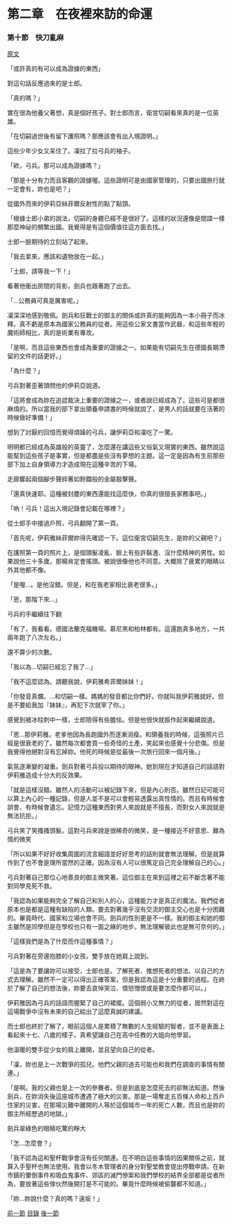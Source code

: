 第二章　在夜裡來訪的命運
====

### 第十節　快刀亂麻

[原文](https://syosetu.org/novel/42788/13.html)

「或許真的有可以成為證據的東西」

對這句話反應過來的是士郎。

「真的嗎？」

實在很為他養父著想，真是個好孩子。對士郎而言，衛宮切嗣看來真的是一位英雄。

「在切嗣過世後有留下護照嗎？那應該會有出入境證明。」

這些少年少女又呆住了。凜拉了拉弓兵的袖子。

「欸，弓兵。那可以成為證據嗎？」

「那是十分有力而且客觀的證據喔。這些證明可是由國家管理的，只要出國旅行就一定會有，妳也是吧？」

從國外而來的伊莉亞絲菲爾反射性的點了點頭。

「根據士郎小弟的說法，切嗣的身體已經不是很好了。這樣的狀況還像是間諜一樣那麼神祕的頻繁出國。我覺得是有這個價值往這方面去找。」

士郎一臉期待的立刻站了起來。

「我去拿來，應該和遺物放在一起。」

「士郎，請等我一下！」

看著他衝出房間的背影，劍兵也跟著跑了出去。

「…公務員可真是厲害呢。」

凜深深地感到敬佩。劍兵和狂戰士的御主的關係或許真的能夠因為一本小冊子而冰釋。真不虧是原本為國家公務員的從者。用這些公家文書當作武器，和這些年輕的魔術師相比，真的是術業有專攻。

「是啊，而且這些東西也會成為重要的證據之一。如果能有切嗣先生在德國長期滯留的文件的話更好。」

「為什麼？」

弓兵對著歪著頭問他的伊莉亞說道。

「這將會成為妳在追認裁決上重要的證據之一，或者說已經成為了。這些可是都很麻煩的。所以當我的部下拿出領養申請書的時候就說了，是男人的話就要在活著的時候做好準備！」

想到了討厭的回憶而覺得煩躁的弓兵，讓伊莉亞和凜吃了一驚。

明明都已經成為英雄般的英靈了，怎麼還在講這些又俗氣又現實的東西。雖然說這能幫到這些孩子是事實，但是都盡是些沒有夢想的主題。這一定是因為有生前那些部下加上自身領導力才造成現在這種辛苦的下場。

走廊響起兩個腳步聲絆著如鈴鐺般的金屬敲擊聲。

「還真快速耶。這種被封塵的東西還能找這麼快，你真的很擅長家務事吧。」

「吶！弓兵！這出入境記錄會記載在哪裡？」

從士郎手中接過戶照，弓兵翻開了第一頁。

「首先呢，伊莉雅絲菲爾妳得先確認一下。這位衛宮切嗣先生，是妳的父親吧？」

在護照第一頁的照片上，是個頭髮凌亂、臉上有些許鬍渣、沒什麼精神的男性。如果說他三十多歲，那楊肯定會搖頭。被說很像他也不同意。大概除了疲累的眼睛以外其他都不像。

「是喔…。是他沒錯。但是，和在我老家相比衰老很多。」

「恩，那階下來…」

弓兵的手繼續往下翻

「有了，我看看。德國法蘭克福機場。慕尼黑和柏林都有。這還跑真多地方，一共兩年跑了八次左右。」

還不算少的次數。

「我以為…切嗣已經忘了我了…」

「我不這麼認為。請聽我說，伊莉雅希菲爾妹妹！」

「你發音真爛。…和切嗣一樣。媽媽的發音都比你們好。你就叫我伊莉雅就好。但是不要給我加『妹妹』，再犯下次就宰了你。」

感覺到被冰柱刺中一樣，士郎險得有些膽怯。但是他很快就振作起來繼續說道。

「恩…那伊莉雅。老爹他因為長跑國外而逐漸消瘦。和領養我的時候，這張照片已經是很衰老的了。雖然每次都會買一些奇怪的土產，笑起來也感覺十分悲傷。但是我覺得他絕對沒有忘掉妳。他死的時候是從最後一次旅行回來一個月後。」

氣氛逐漸變的凝重。劍兵對著弓兵投以期待的眼神。她到現在才知道自己的話語對伊莉雅造成十分大的反效果。

「就是這樣沒錯。雖然人的活動可以被記錄下來，但是內心則否。雖然日記可能可以算上內心的一種記錄，但是人並不是可以會輕易透露出真性情的。而且有時候會誤會、有時候會遺忘。記憶力這種東西對男人來說就是不擅長，而對女人來說就是無法抗拒。」

弓兵笑了笑搔搔頭髮。這對弓兵來說是很稀奇的微笑，是一種接近不好意思、難為情的微笑

「所以如果不好好收集周圍的流言細語並好好思考的話則就會無法理解。但是就算作到了也不會是理所當然的正確。因為沒有人可以很篤定自己完全理解自己的心。」

弓兵對著自己那位心地善良的御主微笑著。這位御主在來到這裡之前不斷念著不能對同學見死不救。

「我認為如果能夠完全了解自己和別人的心，這種能力才是真正的魔法。我們從者原本也是都是這種有缺陷的人類。要去對著幾乎沒有交流的御主交心也是十分困難的。畢竟時代、國家和立場也會不同。劍兵的性別更是不一樣。我的御主和她的御主雖然是同學但是在學校也只有一面之緣的地步。無法理解彼此也是無可奈何的。」

「這樣我們是為了什麼而作這種事情？」

弓兵對著在旁邊抱膝的小女孩，雙手放在她肩上說到。

「這是為了要讓妳可以接受，士郎也是。了解死者、推想死者的想法、以自己的方式去理解。雖然不一定可以得出正確答案，但是我認為這是十分重要的過程。在終於了解了自己的想法後，妳要去哀悼哭泣、憤怒憎恨或是要怎麼作都可以。」

伊莉雅因為弓兵的話語而握緊了自己的裙擺。這個弱小又無力的從者，居然對這在這場戰爭中沒有未來的自己給出了這麼真誠的建議。

而士郎也終於了解了，眼前這個人是累積了無數的人生經驗的智者，並不是表面上看起來十七、八歲的樣子。真希望讓自己在高中任教的大姐向他學習。

他溫暖的雙手從少女的肩上離開，並且望向自己的從者。

「凜，妳也是上一次戰爭的孤兒。他們父親的過去可能也和我們在調查的事情有關連。」

「是啊。我的父親也是上一次的參賽者。但是到底是怎麼死去的卻無法知道。然後劍兵，在妳消失後這座城市遭遇了極大的災害。那是一場奪走五百條人命和上百戶住家的災害，在那場災難中離開的人等於這個城市一年的死亡人數，而且也是妳的御主所經歷過的地獄。」

劍兵翠綠色的眼睛吃驚的睜大

「怎…怎麼會？」

「我不認為這和聖杯戰爭會沒有任何關連。在不明白這些事情的因果關係之前，就算入手聖杯也無法使用。我會以冬木管理者的身分對聖堂教會提出停戰申請。在新市鎮的暈倒事件和吸血鬼事件、郊區的滅門慘案和我們學校的結界全部都是從者所為，要放著這些傢伙然後開打是不可能的。畢竟什麼時候被偷襲都不知道。」

「妳…妳說什麼？真的嗎？遠坂！」






[前一節](./0210.md)
[目錄](../README.md)
[後一節](./2011.md)
